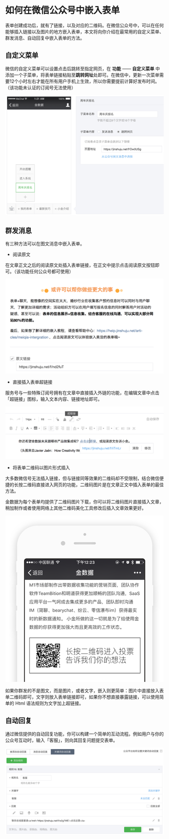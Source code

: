 # 如何在微信公众号中嵌入表单

表单创建成功后，就有了链接，以及对应的二维码。在微信公众号中，可以在任何能够插入链接以及图片的地方嵌入表单，本文将向你介绍在最常用的自定义菜单、群发消息、自动回复中嵌入表单的方法。

## 自定义菜单

微信的自定义菜单可以设置点击后跳转至指定网页，在 **功能** —— **自定义菜单** 中添加一个子菜单，将表单链接粘贴至**跳转网址**处即可。在微信中，更新一次菜单需要12个小时左右才能在所有用户手机上生效，所以你需要提前计算好发布时间。（该功能未认证的订阅号无法使用）

![](/assets/微信-自定义菜单.png)

## 群发消息

有三种方法可以在图文消息中嵌入表单。

* 阅读原文

在文章正文之后的阅读原文处插入表单链接，在正文中提示点击阅读原文按钮即可。（该功能任何公众号都可使用）

![](/assets/微信-阅读原文.png)

* 直接插入表单超链接

服务号与一些特殊订阅号拥有在文章中直接插入外链的功能，在编辑文章中点击「超链接」图标，输入文本内容、链接地址即可。

![](/assets/微信-超链接.png)

* 将表单二维码以图片形式插入

大多数微信号无法插入链接，但与链接同等效果的二维码却不受限制，结合微信便捷的长按二维码直接进入网页的功能，二维码图片是在文章正文中插入表单的最佳方法。

金数据为每个表单均提供了二维码图片下载，你可以将二维码图片直接插入文章，稍加制作或者使用网络上其他二维码美化工具修改后插入文章效果更好。

![](/assets/微信-文章内嵌二维码-3.png)

如果你群发的不是图文，而是图片，或者文字，嵌入则更简单：图片中直接放入表单二维码即可，文字则放入表单链接即可，如果你不想直接暴露链接，可以使用简单的 Html 语法规则为文字加上超链接。

## 自动回复

通过微信提供的自动回复功能，你可以构建一个简单的互动流程。例如用户与你的公众号互动时，输入「客服」，则向其回复问题提交表单。

![](/assets/微信-自动回复.png)